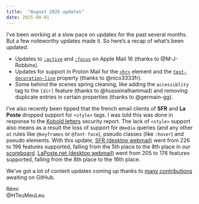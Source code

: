 ```yaml
---
title:  "August 2025 updates"
date: 2025-08-01
---
```


I’ve been working at a slow pace on updates for the past several months. But a few noteworthy updates made it. So here’s a recap of what’s been updated:

* Updates to [`:active`](/features/css-pseudo-class-active/) and [`:focus`](/features/css-pseudo-class-focus/) on Apple Mail 16 (thanks to @M-J-Robbins).
* Updates for support in Proton Mail for the [`<hr>`](/features/html-hr/) element and the [`text-decoration-line`](/features/css-text-decoration-line/) property (thanks to @nico3333fr). 
* Some behind the scenes spring cleaning, like adding the `accessiblity` tag to the `[dir]` feature (thanks to @husseinalhammad) and removing duplicate entries in certain properties (thanks to @germain-gg).

I’ve also recently been tipped that the french email clients of **SFR** and **La Poste** dropped support for `<style>` tags. I was told this was done in response to the [Kobold letters](https://lutrasecurity.com/en/articles/kobold-letters/) security report. The lack of `<style>` support also means as a result the loss of support for `@media` queries (and any other `at` rules like `@keyframes` or `@font-face`), pseudo classes (like `:hover`) and pseudo elements. With this update, [SFR (desktop webmail)](/clients/sfr/#desktop-webmail) went from 226 to 196 features supported, falling from the 5th place to the 8th place in our [scoreboard](/scoreboard/). [LaPoste.net (desktop webmail)](/clients/laposte/#desktop-webmail) went from 205 to 176 features supported, falling from the 8th place to the 16th place.

We’ve got a lot of content updates coming up thanks to [many contributions](https://github.com/hteumeuleu/caniemail/pulls) awaiting on GitHub.

Rémi  
@HTeuMeuLeu

